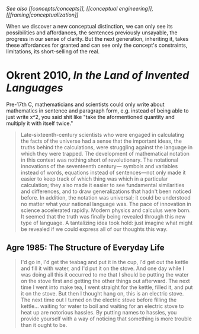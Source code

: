 _See also [[concepts/concepts]], [[conceptual engineering]], [[framing|conceptualization]]_

When we discover a new conceptual distinction, we can only see its possibilities and affordances, the sentences previously unsayable, the progress in our sense of clarity. But the next generation, inheriting it, takes these affordances for granted and can see only the concept's constraints, limitations, its short-selling of the real.

# Okrent 2010, _In the Land of Invented Languages_

Pre-17th C, mathematicians and scientists could only write about mathematics in sentence and paragraph form, e.g. instead of being able to just write x^2, you said shit like "take the aformentioned quantity and multiply it with itself twice." 
> Late-sixteenth-century scientists who were engaged in calculating the facts of the universe had a sense that the important ideas, the truths behind the calculations, were struggling against the language in which they were trapped.
> The development of mathematical notation in this context was nothing short of revolutionary. The notational innovations of the seventeenth century— symbols and variables instead of words, equations instead of sentences—not only made it easier to keep track of which thing was which in a particular calculation; they also made it easier to see fundamental similarities and differences, and to draw generalizations that hadn't been noticed before. 
> In addition, the notation was universal; it could be understood no matter what your national language was. The pace of innovation in science accelerated rapidly. Modern physics and calculus were born. It seemed that the truth was finally being revealed through this new type of language. A tantalizing idea took hold: just imagine what might be revealed if we could express all of our thoughts this way.

## Agre 1985: The Structure of Everyday Life

> I'd go in, I'd get the teabag and put it in the cup, I'd get out the kettle and fill it with water, and I'd put it on the stove. And one day while I was doing all this it occurred to me that I should be putting the water on the stove first and getting the other things out afterward. The next time I went into make tea, I went straight for the kettle, filled it, and put it on the stove. But then I thought hang on, this is an electric stove. The next time out I turned on the electric stove before filling the kettle... waiting for water to boil and waiting for an electric stove to heat up are notorious hassles. By putting names to hassles, you provide yourself with a way of noticing that something is more trouble than it ought to be.
